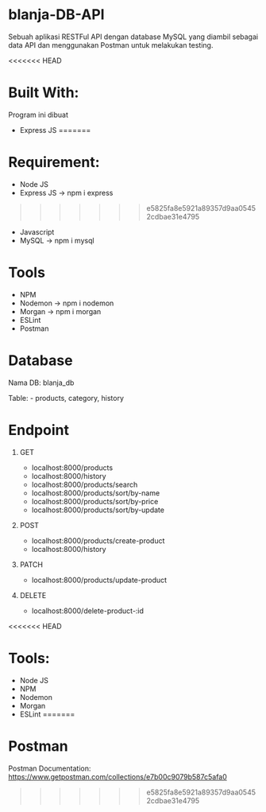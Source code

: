 # blanja-DB-API

Sebuah aplikasi RESTFul API dengan database MySQL yang diambil sebagai data API dan menggunakan Postman untuk melakukan testing.

<<<<<<< HEAD


# Built With:

Program ini dibuat

- Express JS
=======
# Requirement:
- Node JS
- Express JS -> npm i express
>>>>>>> e5825fa8e5921a89357d9aa05452cdbae31e4795
- Javascript
- MySQL -> npm i mysql

# Tools
- NPM
- Nodemon -> npm i nodemon
- Morgan -> npm i morgan
- ESLint
- Postman

# Database
Nama DB: blanja_db

Table: - products, category, history

# Endpoint
1. GET
   - localhost:8000/products
   - localhost:8000/history
   - localhost:8000/products/search
   - localhost:8000/products/sort/by-name
   - localhost:8000/products/sort/by-price
   - localhost:8000/products/sort/by-update

2. POST
   - localhost:8000/products/create-product
   - localhost:8000/history

3. PATCH
   - localhost:8000/products/update-product

4. DELETE
   - localhost:8000/delete-product-:id

<<<<<<< HEAD
# Tools:
- Node JS
- NPM
- Nodemon
- Morgan 
- ESLint
=======
# Postman
Postman Documentation:
https://www.getpostman.com/collections/e7b00c9079b587c5afa0
   
>>>>>>> e5825fa8e5921a89357d9aa05452cdbae31e4795
